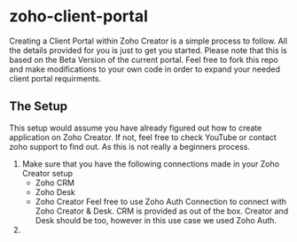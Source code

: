 # zoho-client-portal
Creating a Client Portal within Zoho Creator is a simple process to follow. All the details provided for you is just to get you started.
Please note that this is based on the Beta Version of the current portal. Feel free to fork this repo and make modifications to your own code in order to expand your needed client portal requirments. 

## The Setup

This setup would assume you have already figured out how to create application on Zoho Creator. If not, feel free to check YouTube or contact zoho support to find out. As this is not really a beginners process.

1. Make sure that you have the following connections made in your Zoho Creator setup
   - Zoho CRM
   - Zoho Desk
   - Zoho Creator
   Feel free to use Zoho Auth Connection to connect with Zoho Creator & Desk. CRM is provided as out of the box. Creator and Desk should be too, however in this use case we used Zoho Auth.
2. 
